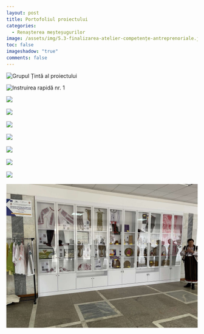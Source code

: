 ```yaml
---
layout: post
title: Portofoliul proiectului
categories:
  - Renașterea meșteșugurilor
image: /assets/img/5.3-finalizarea-atelier-competențe-antreprenoriale.jpg
toc: false
imageshadow: "true"
comments: false
---
```

![](/assets/img/grupul-țintă-și-echipa-proiectului-atelier-competențe-antreprenoriale.jpg "Grupul Țintă al proiectului")

![](/assets/img/5.0-atelier-competențe-antreprenoriale.jpg "Instruirea rapidă nr. 1")

![](/assets/img/1.1-barbaneagra-tatiana.jpg)

![](/assets/img/2-grigoruta-floarea.jpg)

![](/assets/img/6-atelier-marketind-iași.jpg)

![](/assets/img/7.3-atelier-marketing.jpg)

![](/assets/img/7.4-expoziția-hotel-ramada.jpg)

![](/assets/img/4-marinescu-galina.jpg)

![](/assets/img/3-constantinescu-daniela.jpg)

![](/assets/img/10-expoziția-meșterilor-populari-din-rețeaua-crafts.jpg "Expoziția permanentă a meșterilor populari din grupul Țintă, Palatul de Cultură ”Nicolae Botgros” or. Cahul")